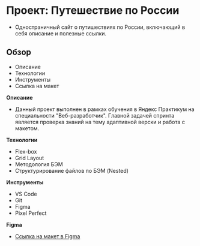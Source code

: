 # Проект: Путешествие по России
* Одностраничный сайт о путишествиях по России, включающий в себя описание и полезные ссылки.
## Обзор
* Описание
* Технологии
* Инструменты
* Ссылка на макет

**Описание**
* Данный проект выполнен в рамках обучения в Яндекс Практикум на специальности "Веб-разработчик".
    Главной задачей спринта является проверка знаний на тему адаптивной верски и работа с макетом.

**Технологии**
* Flex-box
* Grid Layout
* Методология БЭМ
* Структурирование файлов по БЭМ (Nested)

 **Инструменты**
* VS Code
* Git
* Figma
* Pixel Perfect

**Figma**

* [Ссылка на макет в Figma](https://www.figma.com/file/5S2WSbEFL6awjVWJ0NWL8Q/Sprint-3_-Russia-_-desktop-mobile?node-id=28503%3A0)

